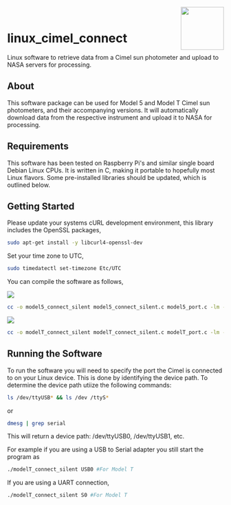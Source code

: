 <img align="right" width="100" height="100" src="https://cdn.iconscout.com/icon/free/png-256/linux-8-202409.png"><br/>


# linux_cimel_connect
Linux software to retrieve data from a Cimel sun photometer and upload to NASA servers for processing.

## About ##
This software package can be used for Model 5 and Model T Cimel sun photometers, and their accompanying versions. It will automatically download data from the respective instrument and upload it to NASA for processing.

## Requirements ##
This software has been tested on Raspberry Pi's and similar single board Debian Linux CPUs. It is written in C, making it portable to hopefully most Linux flavors. Some pre-installed libraries should be updated, which is outlined below.

## Getting Started ##
Please update your systems cURL development environment, this library includes the OpenSSL packages,
```bash
sudo apt-get install -y libcurl4-openssl-dev
```

Set your time zone to UTC,
```bash
sudo timedatectl set-timezone Etc/UTC
```

You can compile the software as follows,

[![](https://img.shields.io/badge/Model-5-lightgrey?style=for-the-badge)](https://lib.rs/crates/redant)
```bash
cc -o model5_connect_silent model5_connect_silent.c model5_port.c -lm -lcurl
```

[![](https://img.shields.io/badge/Model-T-orange?style=for-the-badge)](https://crates.io/crates/redant)
```bash
cc -o modelT_connect_silent modelT_connect_silent.c modelT_port.c -lm -lcurl 
```
## Running the Software ##
To run the software you will need to specify the port the Cimel is connected to on your Linux device. This is done by identifying the device path. To determine the device path utiize the following commands:
```bash
ls /dev/ttyUSB* && ls /dev /ttyS*
```
or
```bash
dmesg | grep serial
```
This will return a device path: /dev/ttyUSB0, /dev/ttyUSB1, etc.

For example if you are using a USB to Serial adapter you still start the program as
```bash
./modelT_connect_silent USB0 #For Model T
```
If you are using a UART connection,
```bash
./modelT_connect_silent S0 #For Model T
```
